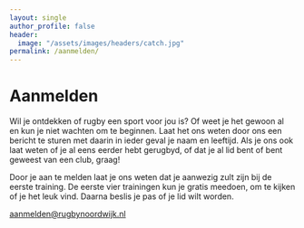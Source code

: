 ```yaml
---
layout: single
author_profile: false
header:
  image: "/assets/images/headers/catch.jpg"
permalink: /aanmelden/
---
```


# Aanmelden
Wil je ontdekken of rugby een sport voor jou is? Of weet je het gewoon al en kun je niet wachten om te beginnen. Laat het ons weten door ons een bericht te sturen met daarin in ieder geval je naam en leeftijd.
Als je ons ook laat weten of je al eens eerder hebt gerugbyd, of dat je al lid bent of bent geweest van een club, graag!

Door je aan te melden laat je ons weten dat je aanwezig zult zijn bij de eerste training. De eerste vier trainingen kun je gratis meedoen, om te kijken of je het leuk vind. Daarna beslis je pas of je lid wilt worden.

<a href="mailto:aanmelden@rugbynoordwijk.nl?subject=Ik+ben+erbij+op+12+maart!">aanmelden@rugbynoordwijk.nl</a>

